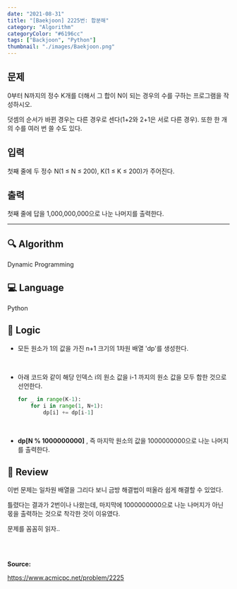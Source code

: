 ```yaml
---
date: "2021-08-31"
title: "[Baekjoon] 2225번: 합분해"
category: "Algorithm"
categoryColor: "#6196cc"
tags: ["Backjoon", "Python"]
thumbnail: "./images/Baekjoon.png"
---
```


## 문제

0부터 N까지의 정수 K개를 더해서 그 합이 N이 되는 경우의 수를 구하는 프로그램을 작성하시오.

덧셈의 순서가 바뀐 경우는 다른 경우로 센다(1+2와 2+1은 서로 다른 경우). 또한 한 개의 수를 여러 번 쓸 수도 있다.

## 입력

첫째 줄에 두 정수 N(1 ≤ N ≤ 200), K(1 ≤ K ≤ 200)가 주어진다.

## 출력

첫째 줄에 답을 1,000,000,000으로 나눈 나머지를 출력한다.

<hr />

## 🔍 Algorithm

Dynamic Programming

## 💻 Language

Python

## 📍 Logic

- 모든 원소가 1의 값을 가진 n+1 크기의 1차원 배열 'dp'를 생성한다.

<br />

- 아래 코드와 같이 해당 인덱스 i의 원소 값을 i-1 까지의 원소 값을 모두 합한 것으로 선언한다.
  ```python
  for _ in range(K-1):
      for i in range(1, N+1):
          dp[i] += dp[i-1]
  ```

<br />

- **dp[N % 1000000000]** , 즉 마지막 원소의 값을 1000000000으로 나눈 나머지를 출력한다.

## 📝 Review

이번 문제는 일차원 배열을 그리다 보니 금방 해결법이 떠올라 쉽게 해결할 수 있었다.

틀렸다는 결과가 2번이나 나왔는데, 마지막에 1000000000으로 나눈 나머지가 아닌 몫을 출력하는 것으로 착각한 것이 이유였다. 

문제를 꼼꼼히 읽자..

<br />
<br />

**Source:**

https://www.acmicpc.net/problem/2225
